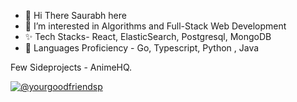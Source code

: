 - 👋 Hi There Saurabh here
- 👀 I’m interested in Algorithms and Full-Stack Web Development
- ✨ Tech Stacks- React, ElasticSearch, Postgresql, MongoDB
- 🌱 Languages Proficiency - Go, Typescript, Python , Java

Few Sideprojects - AnimeHQ.

[![@yourgoodfriendsp](https://holopin.io/api/user/board?user=yourgoodfriendsp)](https://holopin.io/@yourgoodfriendsp)

<!---
YourGoodFriendSP/YourGoodFriendSP is a ✨ special ✨ repository because its `README.md` (this file) appears on your GitHub profile.
You can click the Preview link to take a look at your changes.
--->
